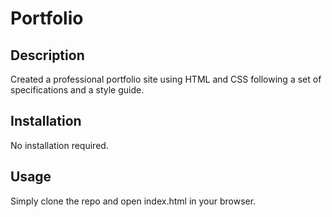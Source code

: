 # Portfolio

## Description

Created a professional portfolio site using HTML and CSS following a set of specifications and a style guide.

## Installation

No installation required.

## Usage 

Simply clone the repo and open index.html in your browser.